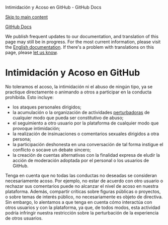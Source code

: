 Intimidación y Acoso en GitHub - GitHub Docs

[Skip to main content](#main-content)

[](/es)[GitHub Docs](/es)

We publish frequent updates to our documentation, and translation of this page may still be in progress. For the most current information, please visit the [English documentation](/en). If there's a problem with translations on this page, please [let us know](https://github.com/contact?form[subject]=translation%20issue%20on%20docs.github.com&form[comments]=).

Intimidación y Acoso en GitHub
==========

No toleramos el acoso, la intimidación ni el abuso de ningún tipo, ya se practique directamente o animando a otros a participar en la conducta prohibida. Esto incluye:

* los ataques personales dirigidos;
* la acumulación o la organización de actividades [perturbadoras](/es/github/site-policy/github-disrupting-the-experience-of-other-users) de cualquier modo que pueda ser constitutivo de abuso;
* el seguimiento a otro usuario por la plataforma de cualquier modo que provoque intimidación;
* la realización de insinuaciones o comentarios sexuales dirigidos a otra persona;
* la participación deshonesta en una conversación de tal forma instigue el conflicto o socave un debate sincero;
* la creación de cuentas alternativas con la finalidad expresa de eludir la acción de moderación adoptada por el personal o los usuarios de GitHub.

Tenga en cuenta que no todas las conductas no deseadas se consideran necesariamente acoso. Por ejemplo, no estar de acuerdo con otro usuario o rechazar sus comentarios puede no alcanzar el nivel de acoso en nuestra plataforma. Además, compartir críticas sobre figuras públicas o proyectos, o sobre temas de interés público, no necesariamente es objeto de directiva. Sin embargo, lo alentamos a que tenga en cuenta cómo interactúa con otros usuarios y con la plataforma, ya que, de todos modos, esta actividad podría infringir nuestra restricción sobre la perturbación de la experiencia de otros usuarios.
